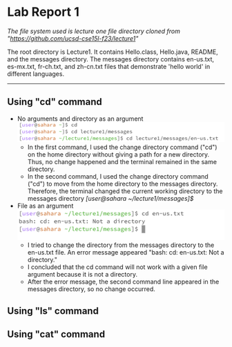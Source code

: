 # Lab Report 1
*The file system used is lecture one file directory cloned from "https://github.com/ucsd-cse15l-f23/lecture1"*

The root directory is Lecture1. It contains Hello.class, Hello.java, README, and the messages directory.
The messages directory contains en-us.txt, es-mx.txt, fr-ch.txt, and zh-cn.txt files that demonstrate 'hello world' in different languages. 
***
## Using "cd" command
* No arguments and directory as an argument
![Image](cd1.png)
  - In the first command, I used the change directory command ("cd") on the home directory without giving a path for a new directory. Thus, no change happened and the terminal remained in the same directory.
  - In the second command, I used the change directory command ("cd") to move from the home directory to the messages directory. Therefore, the terminal changed the current working directory to the messages directory _[user@sahara ~/lecture1/messages]$_ 
* File as an argument
![Image](cd2.png)
  - I tried to change the directory from the messages directory to the en-us.txt file. An error message appeared "bash: cd: en-us.txt: Not a directory."
  - I concluded that the cd command will not work with a given file argument because it is not a directory. 
  - After the error message, the second command line appeared in the messages directory, so no change occurred.
## Using "ls" command

## Using "cat" command


